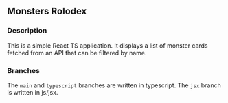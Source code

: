 ## Monsters Rolodex

### Description

This is a simple React TS application. It displays a list of monster cards fetched from an API that can be filtered by name.

### Branches

The `main` and `typescript` branches are written in typescript.
The `jsx` branch is written in js/jsx.
